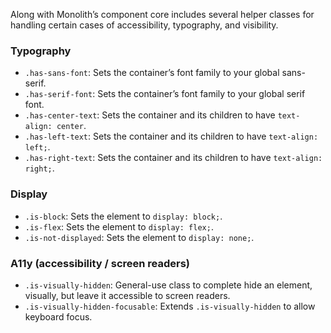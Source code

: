 Along with Monolith’s component core includes several helper classes for handling certain cases of accessibility, typography, and visibility.

### Typography

* `.has-sans-font`: Sets the container’s font family to your global sans-serif.
* `.has-serif-font`: Sets the container’s font family to your global serif font.
* `.has-center-text`: Sets the container and its children to have `text-align: center`.
* `.has-left-text`: Sets the container and its children to have `text-align: left;`.
* `.has-right-text`: Sets the container and its children to have `text-align: right;`.

### Display

* `.is-block`: Sets the element to `display: block;`.
* `.is-flex`: Sets the element to `display: flex;`.
* `.is-not-displayed`: Sets the element to `display: none;`.

### A11y (accessibility / screen readers)

* `.is-visually-hidden`: General-use class to complete hide an element, visually, but leave it accessible to screen readers.
* `.is-visually-hidden-focusable`: Extends `.is-visually-hidden` to allow keyboard focus.
